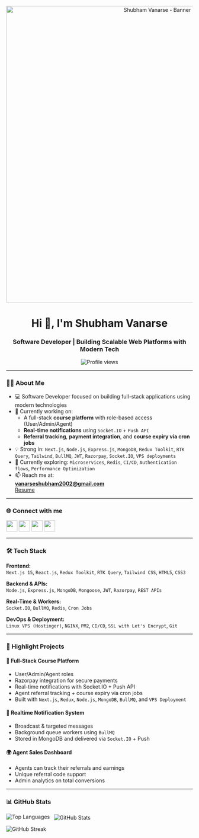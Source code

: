 <!-- Banner Image -->
<p align="center">
  <img src="https://github.com/shubs03/shubs03/blob/main/assets/banner_small.jpg" alt="Shubham Vanarse - Banner" width="800" />
</p>

<h1 align="center">Hi 👋, I'm Shubham Vanarse</h1>
<h3 align="center">Software Developer | Building Scalable Web Platforms with Modern Tech</h3>

<p align="center">
  <img src="https://komarev.com/ghpvc/?username=shubs03&label=Profile%20views&color=0e75b6&style=flat" alt="Profile views" />
</p>

---

### 🧑‍💻 About Me

- 💻 Software Developer focused on building full-stack applications using modern technologies  
- 🔭 Currently working on:
  - A full-stack **course platform** with role-based access (User/Admin/Agent)
  - **Real-time notifications** using `Socket.IO` + `Push API`
  - **Referral tracking**, **payment integration**, and **course expiry via cron jobs**
- 💡 Strong in:
  `Next.js`, `Node.js`, `Express.js`, `MongoDB`, `Redux Toolkit`, `RTK Query`, `Tailwind`, `BullMQ`, `JWT`, `Razorpay`, `Socket.IO`, `VPS deployments`
- 🌱 Currently exploring:
  `Microservices`, `Redis`, `CI/CD`, `Authentication flows`, `Performance Optimization`
- 📫 Reach me at:  
  **vanarseshubham2002@gmail.com**  
  [Resume](https://drive.google.com/file/d/1CmLuvqKzDkgT9OlBa-EuDwW2kP9pMO3c/view?usp=sharing)

---

### 🌐 Connect with me
<p align="left">
  <a href="https://linkedin.com/in/shubham-vanarse-b93048207" target="_blank"><img src="https://raw.githubusercontent.com/rahuldkjain/github-profile-readme-generator/master/src/images/icons/Social/linked-in-alt.svg" width="30" /></a>
  <a href="https://instagram.com/_shubham_vanarse" target="_blank"><img src="https://raw.githubusercontent.com/rahuldkjain/github-profile-readme-generator/master/src/images/icons/Social/instagram.svg" width="30" /></a>
  <a href="https://leetcode.com/shubham_vanarse" target="_blank"><img src="https://raw.githubusercontent.com/rahuldkjain/github-profile-readme-generator/master/src/images/icons/Social/leet-code.svg" width="30" /></a>
  <a href="https://auth.geeksforgeeks.org/user/shubham_vanarse" target="_blank"><img src="https://raw.githubusercontent.com/rahuldkjain/github-profile-readme-generator/master/src/images/icons/Social/geeks-for-geeks.svg" width="30" /></a>
</p>

---

### 🛠️ Tech Stack

**Frontend:**  
`Next.js 15`, `React.js`, `Redux Toolkit`, `RTK Query`, `Tailwind CSS`, `HTML5`, `CSS3`

**Backend & APIs:**  
`Node.js`, `Express.js`, `MongoDB`, `Mongoose`, `JWT`, `Razorpay`, `REST APIs`

**Real-Time & Workers:**  
`Socket.IO`, `BullMQ`, `Redis`, `Cron Jobs`

**DevOps & Deployment:**  
`Linux VPS (Hostinger)`, `NGINX`, `PM2`, `CI/CD`, `SSL with Let's Encrypt`, `Git`

---

### 📌 Highlight Projects

#### 🚀 Full-Stack Course Platform  
- User/Admin/Agent roles  
- Razorpay integration for secure payments  
- Real-time notifications with Socket.IO + Push API  
- Agent referral tracking + course expiry via cron jobs  
- Built with `Next.js`, `Redux`, `Node.js`, `MongoDB`, `BullMQ`, and `VPS Deployment`

#### 🔔 Realtime Notification System  
- Broadcast & targeted messages  
- Background queue workers using `BullMQ`  
- Stored in MongoDB and delivered via `Socket.IO` + Push

#### 🌍 Agent Sales Dashboard  
- Agents can track their referrals and earnings  
- Unique referral code support  
- Admin analytics on total conversions

---

### 📊 GitHub Stats

<p>
  <img align="left" src="https://github-readme-stats.vercel.app/api/top-langs?username=shubs03&show_icons=true&locale=en&layout=compact" alt="Top Languages" />
</p>

<p>&nbsp;
  <img align="center" src="https://github-readme-stats.vercel.app/api?username=shubs03&show_icons=true&locale=en" alt="GitHub Stats" />
</p>

<p>
  <img align="center" src="https://github-readme-streak-stats.herokuapp.com/?user=shubs03&" alt="GitHub Streak" />
</p>
